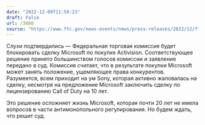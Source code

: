 ```yaml
---
date: "2022-12-09T11:58:23"
draft: False
url: /3660
source: "https://www.ftc.gov/news-events/news/press-releases/2022/12/ftc-seeks-block-microsoft-corps-acquisition-activision-blizzard-inc"
---
```


Слухи подтвердились — Федеральная торговая комиссия будет блокировать сделку Microsoft по покупке Activision. Соответствующее решение принято большинством голосов комиссии и заявление передано в суд. Комиссия считает, что в результате покупки Microsoft может занять положение, ущемляющее права конкурентов. Разумеется, всем приходит на ум Sony, которая активно жаловалась на сделку, несмотря на предложение Microsoft заключить сделку по лицензированию Call of Duty на 10 лет.

Это решение осложняет жизнь Microsoft, которая почти 20 лет не имела вопросов в части антимонопольного регулирования. Но будем ждать, что решит суд.
